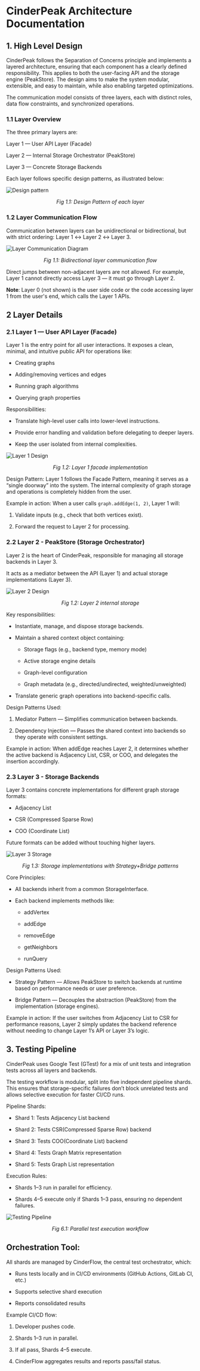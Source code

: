 # CinderPeak Architecture Documentation

## 1. High Level Design

CinderPeak follows the Separation of Concerns principle and implements a layered architecture, ensuring that each component has a clearly defined responsibility. This applies to both the user-facing API and the storage engine (PeakStore). The design aims to make the system modular, extensible, and easy to maintain, while also enabling targeted optimizations.

The communication model consists of three layers, each with distinct roles, data flow constraints, and synchronized operations.

### 1.1 Layer Overview

The three primary layers are:

Layer 1 — User API Layer (Facade)

Layer 2 — Internal Storage Orchestrator (PeakStore)

Layer 3 — Concrete Storage Backends

Each layer follows specific design patterns, as illustrated below:

![Design pattern](assets/design_pattern.png)
*<center>Fig 1.1: Design Pattern of each layer</center>*


### 1.2 Layer Communication Flow

Communication between layers can be unidirectional or bidirectional, but with strict ordering:
Layer 1 ↔ Layer 2 ↔ Layer 3.

![Layer Communication Diagram](assets/layer_communication_diagram.png)
*<center>Fig 1.1: Bidirectional layer communication flow</center>*

Direct jumps between non-adjacent layers are not allowed.
For example, Layer 1 cannot directly access Layer 3 — it must go through Layer 2.

**Note**: Layer 0 (not shown) is the user side code or the code accessing layer 1 from the user's end, which calls the Layer 1 APIs.

## 2 Layer Details

### 2.1 Layer 1 — User API Layer (Facade)

Layer 1 is the entry point for all user interactions. It exposes a clean, minimal, and intuitive public API for operations like:

- Creating graphs

- Adding/removing vertices and edges

- Running graph algorithms

- Querying graph properties

Responsibilities:

- Translate high-level user calls into lower-level instructions.

- Provide error handling and validation before delegating to deeper layers.

- Keep the user isolated from internal complexities.

![Layer 1 Design](assets/layer_1.png)
*<center>Fig 1.2: Layer 1 facade implementation</center>*

Design Pattern:
Layer 1 follows the Facade Pattern, meaning it serves as a “single doorway” into the system. The internal complexity of graph storage and operations is completely hidden from the user.

Example in action:
When a user calls ``graph.addEdge(1, 2)``, Layer 1 will:

1. Validate inputs (e.g., check that both vertices exist).

2. Forward the request to Layer 2 for processing.

### 2.2 Layer 2 - PeakStore (Storage Orchestrator)

Layer 2 is the heart of CinderPeak, responsible for managing all storage backends in Layer 3.

It acts as a mediator between the API (Layer 1) and actual storage implementations (Layer 3).

![Layer 2 Design](assets/layer_2.png)
*<center>Fig 1.2: Layer 2 internal storage</center>*

Key responsibilities:

- Instantiate, manage, and dispose storage backends.

- Maintain a shared context object containing:

  - Storage flags (e.g., backend type, memory mode)

  - Active storage engine details

  - Graph-level configuration

  - Graph metadata (e.g., directed/undirected, weighted/unweighted)

- Translate generic graph operations into backend-specific calls.

Design Patterns Used:

1. Mediator Pattern — Simplifies communication between backends.

2. Dependency Injection — Passes the shared context into backends so they operate with consistent settings.

Example in action:
When addEdge reaches Layer 2, it determines whether the active backend is Adjacency List, CSR, or COO, and delegates the insertion accordingly.

### 2.3 Layer 3 - Storage Backends

Layer 3 contains concrete implementations for different graph storage formats:

- Adjacency List

- CSR (Compressed Sparse Row)

- COO (Coordinate List)

Future formats can be added without touching higher layers.

![Layer 3 Storage](assets/layer_3.png)
*<center>Fig 1.3: Storage implementations with Strategy+Bridge patterns</center>*

Core Principles:

- All backends inherit from a common StorageInterface.

- Each backend implements methods like:

  - addVertex

  - addEdge

  - removeEdge

  - getNeighbors

  - runQuery

Design Patterns Used:

- Strategy Pattern — Allows PeakStore to switch backends at runtime based on performance needs or user preference.

- Bridge Pattern — Decouples the abstraction (PeakStore) from the implementation (storage engines).

Example in action:
If the user switches from Adjacency List to CSR for performance reasons, Layer 2 simply updates the backend reference without needing to change Layer 1’s API or Layer 3’s logic.

## 3. Testing Pipeline

CinderPeak uses Google Test (GTest) for a mix of unit tests and integration tests across all layers and backends.

The testing workflow is modular, split into five independent pipeline shards. This ensures that storage-specific failures don’t block unrelated tests and allows selective execution for faster CI/CD runs.

Pipeline Shards:

- Shard 1: Tests Adjacency List backend

- Shard 2: Tests CSR(Compressed Sparse Row) backend

- Shard 3: Tests COO(Coordinate List) backend

- Shard 4: Tests Graph Matrix representation

- Shard 5: Tests Graph List representation

Execution Rules:

- Shards 1–3 run in parallel for efficiency.

- Shards 4–5 execute only if Shards 1–3 pass, ensuring no dependent failures.

![Testing Pipeline](assets/testing_pipeline.png)
*<center>Fig 6.1: Parallel test execution workflow</center>*

## Orchestration Tool:

All shards are managed by CinderFlow, the central test orchestrator, which:

- Runs tests locally and in CI/CD environments (GitHub Actions, GitLab CI, etc.)

- Supports selective shard execution

- Reports consolidated results

Example CI/CD flow:

1. Developer pushes code.

2. Shards 1–3 run in parallel.

3. If all pass, Shards 4–5 execute.

4. CinderFlow aggregates results and reports pass/fail status.